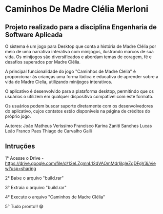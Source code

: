 # Caminhos De Madre Clélia Merloni 
## Projeto realizado para a disciplina Engenharia de Software Aplicada 

O sistema é um jogo para Desktop que conta a história de Madre Clélia por meio de uma narrativa interativa com minijogos, ilustrando marcos de sua vida. Os minijogos são diversificados e abordam temas de coragem, fé e desafios superados por Madre Clélia.

A principal funcionalidade do jogo "Caminhos de Madre Clelia" é proporcionar às crianças uma forma lúdica e educativa de aprender sobre a vida de Madre Clelia, utilizando minijogos interativos.

O aplicativo é desenvolvido para a plataforma desktop, permitindo que os usuários o utilizem em qualquer dispositivo compatível com este formato.

Os usuários podem buscar suporte diretamente com os desenvolvedores do aplicativo, cujos contatos estão disponíveis na página de créditos do próprio jogo.

Autores: João Matheus Veríssimo Francisco 
Karina Zaniti Sanches
Lucas Leão Franco Paes
Thiago de Carvalho Galli

## Intruções

1° Acesse o Drive - https://drive.google.com/file/d/13eLZgmnL12dVAOmMdrIjIqleZgDFgV3j/view?usp=sharing

2° Baixe o arquivo "build.rar"

3° Extraia o arquivo "build.rar"

4° Execute o arquivo "Caminhos de Madre Clélia"

5° Tudo pronto!! 😁
